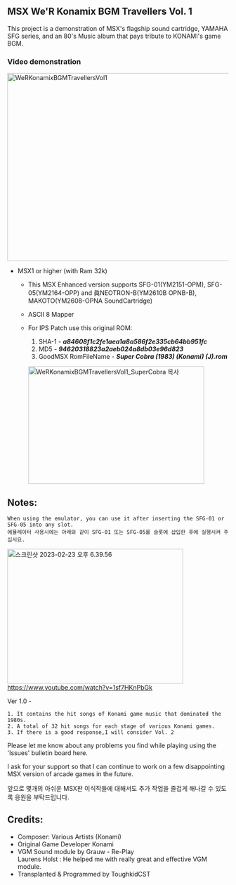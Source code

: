 
## MSX We'R Konamix BGM Travellers Vol. 1


This project is a demonstration of MSX's flagship sound cartridge, YAMAHA SFG series, 
  and an 80's Music album that pays tribute to KONAMI's game BGM.

### Video demonstration
<a data-flickr-embed="true" href="https://www.youtube.com/watch?v=SoqR5xhNvSA" title="WeRKonamixBGMTravellersVol1"><img src="https://live.staticflickr.com/65535/52719282649_2b43fa7110_z.jpg" width="640" height="428" alt="WeRKonamixBGMTravellersVol1"></a>

  - MSX1 or higher (with Ram 32k) 
 
	- This MSX Enhanced version supports SFG-01(YM2151-OPM),  SFG-05(YM2164-OPP) and 眞NEOTRON-B(YM2610B OPNB-B), 
		MAKOTO(YM2608-OPNA SoundCartridge)
 
	- ASCII 8 Mapper
	
	- For IPS Patch use this original ROM:

		1. SHA-1 	- ***a84608f1c2fe1aea1a8a586f2e335cb64bb951fc*** 
		2. MD5	- ***94620318823a2aeb024a8db03e96d823***
		3. GoodMSX RomFileName  - **_Super Cobra (1983) (Konami) (J).rom_** 
	
		<a data-flickr-embed="true" href="https://www.flickr.com/gp/toughkidcst/5a778Yw649" title="WeRKonamixBGMTravellersVol1_SuperCobra 복사"><img src="https://live.staticflickr.com/65535/52720858068_35b24d9156_w.jpg" width="400" height="268" alt="WeRKonamixBGMTravellersVol1_SuperCobra 복사"></a>


## Notes:

	When using the emulator, you can use it after inserting the SFG-01 or SFG-05 into any slot.
	에뮬레이터 사용시에는 아래와 같이 SFG-01 또는 SFG-05를 슬롯에 삽입한 후에 실행시켜 주십시요. 

<a data-flickr-embed="true" href="https://www.flickr.com/gp/toughkidcst/id5rrs00V9" title="스크린샷 2023-02-23 오후 6.39.56"><img src="https://live.staticflickr.com/65535/52706214044_d8e15f1dc0_w.jpg" width="400" height="307" alt="스크린샷 2023-02-23 오후 6.39.56"></a>
https://www.youtube.com/watch?v=1sf7HKnPbGk

Ver 1.0 - 

	1. It contains the hit songs of Konami game music that dominated the 1980s.
	2. A total of 32 hit songs for each stage of various Konami games.
	3. If there is a good response,I will consider Vol. 2
	
		
Please let me know about any problems you find while playing using the 'Issues' bulletin board here.
    	
I ask for your support so that 
            I can continue to work on a few disappointing MSX version of arcade games in the future.

앞으로 몇개의 아쉬운 MSX판 이식작들에 대해서도 추가 작업을 즐겁게 해나갈 수 있도록 응원을 부탁드립니다. 


## Credits:

- Composer: Various Artists (Konami)
- Original Game Developer Konami
- VGM Sound module by Grauw - Re-Play                           
  Laurens Holst : He helped me with really great and effective VGM module.
- Transplanted & Programmed by ToughkidCST 
